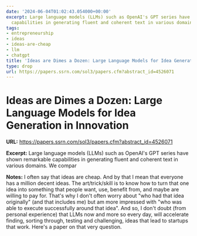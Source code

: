 ```yaml
---
date: '2024-06-04T01:02:43.054000+00:00'
excerpt: Large language models (LLMs) such as OpenAI's GPT series have shown remarkable
  capabilities in generating fluent and coherent text in various domains. We compar
tags:
- entrepreneurship
- ideas
- ideas-are-cheap
- llm
- chatgpt
title: 'Ideas are Dimes a Dozen: Large Language Models for Idea Generation in Innovation'
type: drop
url: https://papers.ssrn.com/sol3/papers.cfm?abstract_id=4526071
---
```


# Ideas are Dimes a Dozen: Large Language Models for Idea Generation in Innovation

**URL:** https://papers.ssrn.com/sol3/papers.cfm?abstract_id=4526071

**Excerpt:** Large language models (LLMs) such as OpenAI's GPT series have shown remarkable capabilities in generating fluent and coherent text in various domains. We compar

**Notes:**
I often say that ideas are cheap. And by that I mean that everyone has a million decent ideas. The art/trick/skill is to know how to turn that one idea into something that people want, use, benefit from,  and maybe are willing to pay for. That's why I don't often worry about "who had that idea originally" (and that includes me) but am more impressed with "who was able to execute successfully around that idea". And so, I don't doubt (from personal experience) that LLMs now and more so every day, will accelerate finding, sorting through, testing and challenging, ideas that lead to startups that work. Here's a paper on that very question.

